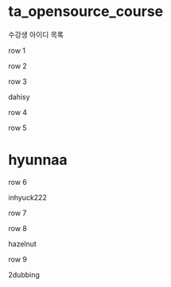 # ta_opensource_course

수강생 아이디 목록

row 1


row 2

row 3

dahisy

row 4

row 5

# hyunnaa

row 6

inhyuck222

row 7

row 8

hazelnut

row 9

2dubbing

